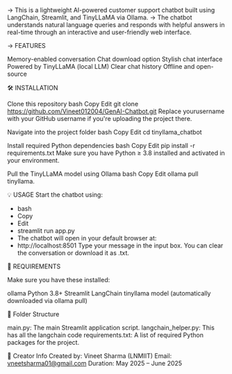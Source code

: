 -> This is a lightweight AI-powered customer support chatbot built using LangChain, Streamlit, and TinyLLaMA via Ollama. -> The chatbot understands natural language queries and responds with helpful answers in real-time through an interactive and user-friendly web interface.



-> FEATURES

Memory-enabled conversation
Chat download option
Stylish chat interface
Powered by TinyLLaMA (local LLM)
Clear chat history
Offline and open-source



🛠 INSTALLATION

Clone this repository bash Copy Edit git clone https://github.com/Vineet012004/GenAI-Chatbot.git Replace yourusername with your GitHub username if you're uploading the project there.

Navigate into the project folder bash Copy Edit cd tinyllama_chatbot

Install required Python dependencies bash Copy Edit pip install -r requirements.txt Make sure you have Python ≥ 3.8 installed and activated in your environment.

Pull the TinyLLaMA model using Ollama bash Copy Edit ollama pull tinyllama.




💡 USAGE
Start the chatbot using:

- bash
- Copy
- Edit
- streamlit run app.py
- The chatbot will open in your default browser at:
- http://localhost:8501
Type your message in the input box. You can clear the conversation or download it as .txt.



🧠 REQUIREMENTS

Make sure you have these installed:

ollama
Python 3.8+
Streamlit
LangChain
tinyllama model (automatically downloaded via ollama pull)




📂 Folder Structure

main.py: The main Streamlit application script.
langchain_helper.py: This has all the langchain code
requirements.txt: A list of required Python packages for the project.


📢 Creator Info Created by: Vineet Sharma (LNMIIT) Email: vneetsharma01@gmail.com 
    Duration: May 2025 – June 2025
